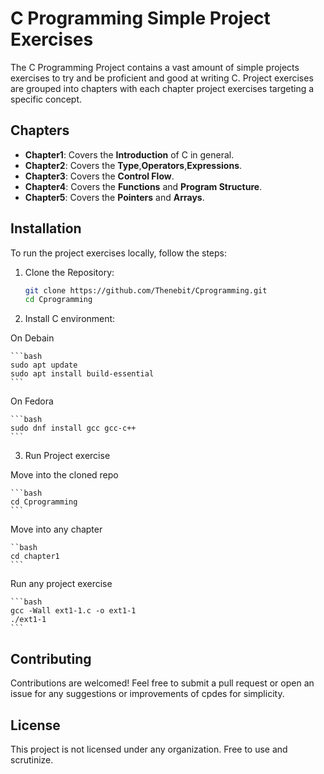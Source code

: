 # C Programming Simple Project Exercises

The C Programming Project contains a vast amount of simple projects exercises
to try and be proficient and good at writing C. Project exercises are grouped 
into chapters with each chapter project exercises targeting a specific concept.

## Chapters

- **Chapter1**: Covers the __Introduction__ of C in general.
- **Chapter2**: Covers the __Type__,__Operators__,__Expressions__.
- **Chapter3**: Covers the __Control Flow__.
- **Chapter4**: Covers the __Functions__ and __Program Structure__.
- **Chapter5**: Covers the __Pointers__ and __Arrays__.

## Installation

To run the project exercises locally, follow the steps:

1. Clone the Repository:

	```bash
	git clone https://github.com/Thenebit/Cprogramming.git
	cd Cprogramming
	```

2. Install C environment:

On Debain 

	```bash
	sudo apt update
	sudo apt install build-essential
	```

On Fedora

	```bash
	sudo dnf install gcc gcc-c++
	```

3. Run Project exercise

Move into the cloned repo

	```bash
	cd Cprogramming
	```

Move into any chapter

	``bash
	cd chapter1
	```

Run any project exercise

	```bash
	gcc -Wall ext1-1.c -o ext1-1
	./ext1-1
	```

## Contributing

Contributions are welcomed! Feel free to submit a pull request or open an
issue for any suggestions or improvements of cpdes for simplicity.

## License

This project is not licensed under any organization. Free to use and scrutinize.

